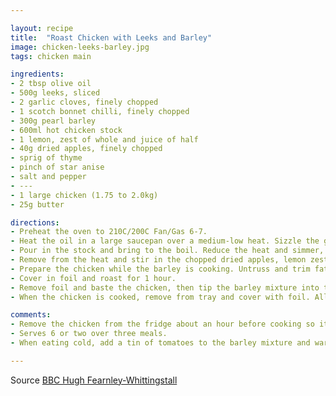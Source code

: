 ```yaml
---

layout: recipe
title:  "Roast Chicken with Leeks and Barley"
image: chicken-leeks-barley.jpg
tags: chicken main

ingredients:
- 2 tbsp olive oil
- 500g leeks, sliced
- 2 garlic cloves, finely chopped
- 1 scotch bonnet chilli, finely chopped
- 300g pearl barley
- 600ml hot chicken stock
- 1 lemon, zest of whole and juice of half
- 40g dried apples, finely chopped
- sprig of thyme
- pinch of star anise
- salt and pepper
- ---
- 1 large chicken (1.75 to 2.0kg)
- 25g butter

directions:
- Preheat the oven to 210C/200C Fan/Gas 6-7.
- Heat the oil in a large saucepan over a medium-low heat. Sizzle the garlic and chilli briefly, then add the leeks. Fry gently for about 10 minutes until soft. Add the pearl barley and stir well. 
- Pour in the stock and bring to the boil. Reduce the heat and simmer, covered, until the grain is tender and most of the liquid has been absorbed,about 45 minutes.
- Remove from the heat and stir in the chopped dried apples, lemon zest and juice, thyme, star anise, salt and pepper. Set aside in the warm pan.
- Prepare the chicken while the barley is cooking. Untruss and trim fat. Insert sliced lemon into cavity (the other half). Cut the butter into two sticks and insert under breast skin. Season and place in roasting tray with a little oil underneath to stop it sticking.
- Cover in foil and roast for 1 hour.
- Remove foil and baste the chicken, then tip the barley mixture into the tray around it. Add a little more hot water. Roast for a further half hour or more depending on the weight of the chicken.
- When the chicken is cooked, remove from tray and cover with foil. Allow to rest for up to half an hour while you steam some vegetables.

comments: 
- Remove the chicken from the fridge about an hour before cooking so it comes up to room temperature.
- Serves 6 or two over three meals.
- When eating cold, add a tin of tomatoes to the barley mixture and warm up.

---
```


Source [BBC Hugh Fearnley-Whittingstall](https://www.bbc.com/food/recipes/roast_chicken_with_47739)